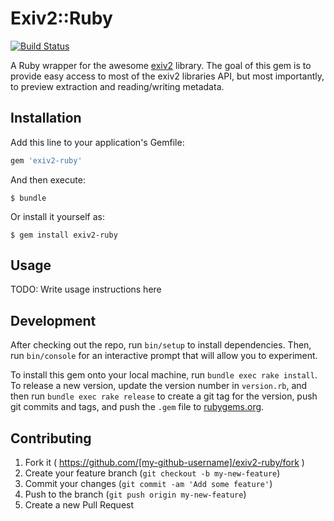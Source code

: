 # Exiv2::Ruby
[![Build Status](https://travis-ci.org/stestaub/exiv2-ruby.svg?branch=master)](https://travis-ci.org/stestaub/exiv2-ruby)

A Ruby wrapper for the awesome [exiv2](http://www.exiv2.org/) library. The goal of this gem is to provide easy access to most of the exiv2 libraries API, but most importantly, to preview extraction and reading/writing metadata.

## Installation

Add this line to your application's Gemfile:

```ruby
gem 'exiv2-ruby'
```

And then execute:

    $ bundle

Or install it yourself as:

    $ gem install exiv2-ruby

## Usage

TODO: Write usage instructions here

## Development

After checking out the repo, run `bin/setup` to install dependencies. Then, run `bin/console` for an interactive prompt that will allow you to experiment.

To install this gem onto your local machine, run `bundle exec rake install`. To release a new version, update the version number in `version.rb`, and then run `bundle exec rake release` to create a git tag for the version, push git commits and tags, and push the `.gem` file to [rubygems.org](https://rubygems.org).

## Contributing

1. Fork it ( https://github.com/[my-github-username]/exiv2-ruby/fork )
2. Create your feature branch (`git checkout -b my-new-feature`)
3. Commit your changes (`git commit -am 'Add some feature'`)
4. Push to the branch (`git push origin my-new-feature`)
5. Create a new Pull Request
